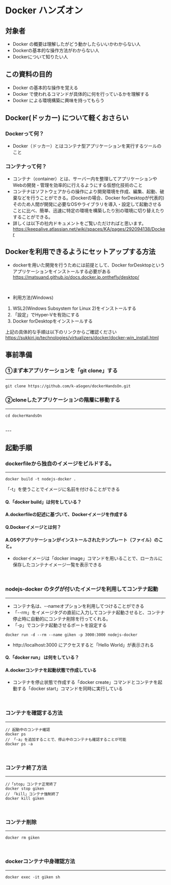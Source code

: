 # Docker ハンズオン
## 対象者
* Docker の概要は理解したがどう動かしたらいいかわからない人
* Dockerの基本的な操作方法がわからない人
* Dockerについて知りたい人

## この資料の目的
* Docker の基本的な操作を覚える
* Docker で使われるコマンドが具体的に何を行っているかを理解する
* Docker による環境構築に興味を持ってもらう

## Docker(ドッカー) について軽くおさらい

### Dockerって何？
* Docker（ドッカー）とはコンテナ型アプリケーションを実行するツールのこと
### コンテナって何？
- コンテナ（container）とは、サーバー内を整理してアプリケーションやWebの開発・管理を効率的に行えるようにする仮想化技術のこと
- コンテナはソフトウェアからの操作により開発環境を作成、編集、起動、破棄などを行うことができる。(Dockerの場合、Docker forDesktopが代表的)<br>
そのため人間が開発に必要なOSやライブラリを導入・設定して起動させることに比べ、簡単、迅速に特定の環境を構築したり別の環境に切り替えたりすることができる。
- 詳しくは以下の社内ドキュメントをご覧いただければと思います。<br>
https://keepalive.atlassian.net/wiki/spaces/KA/pages/292094138/Docker

## Dockerを利用できるようにセットアップする方法

- dockerを用いた開発を行うためには前提として、Docker forDesktopというアプリケーションをインストールする必要がある<br>
https://matsuand.github.io/docs.docker.jp.onthefly/desktop/
<br>

- 利用方法(Windows)
1. WSL2(Windows Subsystem for Linux 2)をインストールする
2. 「設定」でHyper-Vを有効にする
3. Docker forDesktopをインストールする

上記の具体的な手順は以下のリンクからご確認ください
<br>
https://sukkiri.jp/technologies/virtualizers/docker/docker-win_install.html

## 事前準備

### ①まず本アプリケーションを「git clone」する
---
```
git clone https://github.com/k-aSogen/dockerHandsOn.git
```
### ②cloneしたアプリケーションの階層に移動する
---
```
cd dockerHandsOn
```
<br>
---

## 起動手順

###  dockerfileから独自のイメージをビルドする。
---
```
docker build -t nodejs-docker .
```
「-t」を使うことでイメージに名前を付けることができる
<br>

#### Q.「docker build」は何をしている？
#### A.dockerfileの記述に基づいて、Dockerイメージを作成する

#### Q.Dockerイメージとは何？
#### A.OSやアプリケーションがインストールされたテンプレート（ファイル）のこと。
- dockerイメージは「docker image」コマンドを用いることで、ローカルに保存したコンテナイメージ一覧を表示できる
<br>


### nodejs-docker のタグが付いたイメージを利用してコンテナ起動
---
- コンテナ名は、--nameオプションを利用してつけることができる
- 「--rm」をイメージタグの直前に入力してコンテナ起動させると、コンテナ停止時に自動的にコンテナ削除を行ってくれる。
- 「-p」でコンテナ起動させるポートを設定する
```
docker run -d --rm --name giken -p 3000:3000 nodejs-docker
```
- http://localhost:3000 にアクセスすると「Hello World」が表示される

#### Q.「docker run」 は何をしている？
#### A.dockerコンテナを起動状態で作成している
- コンテナを停止状態で作成する「docker create」コマンドとコンテナを起動する「docker start」コマンドを同時に実行している
<br>

### コンテナを確認する方法
---
```
// 起動中のコンテナ確認
docker ps
// 「-a」を追加することで、停止中のコンテナも確認することが可能
docker ps -a
```
<br>

### コンテナ終了方法
---
```
//「stop」コンテナ正常終了
docker stop giken
// 「kill」コンテナ強制終了
docker kill giken
```
<br>

### コンテナ削除
---
```
docker rm giken
```
<br>

### dockerコンテナ中身確認方法
---
```
docker exec -it giken sh
```
